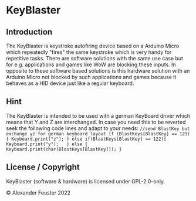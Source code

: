 # KeyBlaster

## Introduction
The KeyBlaster is keystroke autofiring device based on a Arduino Micro which repeatedly "fires" the same keystroke which is very handy for repetitive tasks.
There are software solutions with the same use case but for e.g. applications and games like WoW are blocking these inputs.
In opposite to these software based solutions is this hardware solution with an Arduino Micro not blocked by such applications and games because it behaves as a HID device just like a regular keyboard.

## Hint
The KeyBlaster is intended to be used with a german KeyBoard driver which means that Y and Z are interchanged. In case you need this to be reverted seek the following code lines and adapt to your needs:
`
      //send BlastKey but exchange yz for german keyboard layout
      if (BlastKeys[BlastKey] == 121){
        Keyboard.print("z");
      }
      else if(BlastKeys[BlastKey] == 122){
        Keyboard.print("y");  
      }
      else {
        Keyboard.print(char(BlastKeys[BlastKey]));
      }
`

## License / Copyright

KeyBlaster (software & hardware) is licensed under GPL-2.0-only.

© Alexander Feuster 2022



